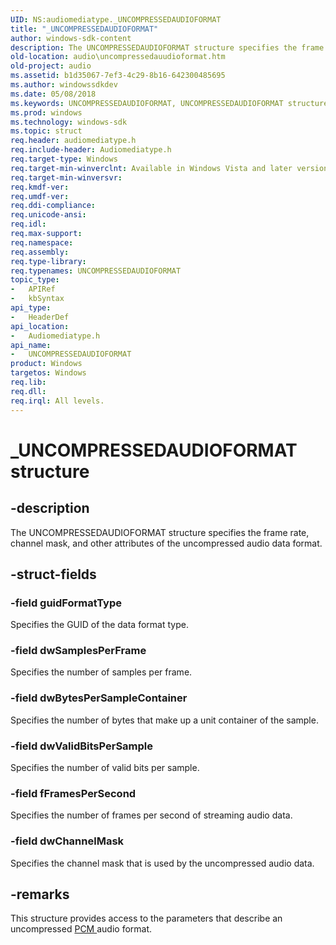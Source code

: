 ```yaml
---
UID: NS:audiomediatype._UNCOMPRESSEDAUDIOFORMAT
title: "_UNCOMPRESSEDAUDIOFORMAT"
author: windows-sdk-content
description: The UNCOMPRESSEDAUDIOFORMAT structure specifies the frame rate, channel mask, and other attributes of the uncompressed audio data format.
old-location: audio\uncompressedauudioformat.htm
old-project: audio
ms.assetid: b1d35067-7ef3-4c29-8b16-642300485695
ms.author: windowssdkdev
ms.date: 05/08/2018
ms.keywords: UNCOMPRESSEDAUDIOFORMAT, UNCOMPRESSEDAUDIOFORMAT structure [Audio Devices], _UNCOMPRESSEDAUDIOFORMAT, aud-prop_077921c9-89ee-44ca-a585-d87e4d025c16.xml, audio.uncompressedauudioformat, audiomediatype/UNCOMPRESSEDAUUDIOFORMAT
ms.prod: windows
ms.technology: windows-sdk
ms.topic: struct
req.header: audiomediatype.h
req.include-header: Audiomediatype.h
req.target-type: Windows
req.target-min-winverclnt: Available in Windows Vista and later versions of Windows.
req.target-min-winversvr: 
req.kmdf-ver: 
req.umdf-ver: 
req.ddi-compliance: 
req.unicode-ansi: 
req.idl: 
req.max-support: 
req.namespace: 
req.assembly: 
req.type-library: 
req.typenames: UNCOMPRESSEDAUDIOFORMAT
topic_type:
-	APIRef
-	kbSyntax
api_type:
-	HeaderDef
api_location:
-	Audiomediatype.h
api_name:
-	UNCOMPRESSEDAUDIOFORMAT
product: Windows
targetos: Windows
req.lib: 
req.dll: 
req.irql: All levels.
---
```


# _UNCOMPRESSEDAUDIOFORMAT structure


## -description


The UNCOMPRESSEDAUDIOFORMAT structure specifies the frame rate, channel mask, and other attributes of the uncompressed audio data format.


## -struct-fields




### -field guidFormatType

Specifies the GUID of the data format type.


### -field dwSamplesPerFrame

Specifies the number of samples per frame.


### -field dwBytesPerSampleContainer

Specifies the number of bytes that make up a unit container of the sample.


### -field dwValidBitsPerSample

Specifies the number of valid bits per sample.


### -field fFramesPerSecond

Specifies the number of frames per second of streaming audio data.


### -field dwChannelMask

Specifies the channel mask that is used by the uncompressed audio data.


## -remarks



This structure provides access to the parameters that describe an uncompressed <a href="http://go.microsoft.com/fwlink/p/?linkid=153892">PCM </a> audio format.



